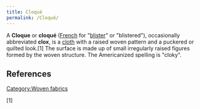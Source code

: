 ```yaml
---
title: Cloqué
permalink: /Cloqué/
---
```


A **Cloque** or **cloqué** ([French](/French_language "wikilink") for
"[blister](/blister "wikilink")" or "blistered"), occasionally
abbreviated **clox**, is a [cloth](/cloth "wikilink") with a raised
woven pattern and a puckered or quilted look.[1] The surface is made up
of small irregularly raised figures formed by the woven structure. The
Americanized spelling is "cloky".

## References

[Category:Woven fabrics](/Category:Woven_fabrics "wikilink")

[1]
